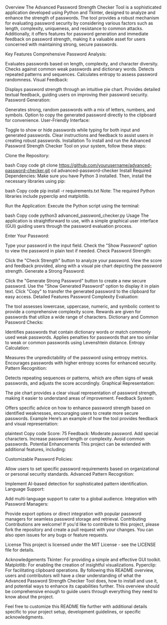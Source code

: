 Overview
The Advanced Password Strength Checker Tool is a sophisticated application developed using Python and Tkinter, designed to analyze and enhance the strength of passwords. The tool provides a robust mechanism for evaluating password security by considering various factors such as length, complexity, uniqueness, and resistance to common attacks. Additionally, it offers features for password generation and immediate feedback on password strength, making it a valuable asset for users concerned with maintaining strong, secure passwords.

Key Features
Comprehensive Password Analysis:

Evaluates passwords based on length, complexity, and character diversity.
Checks against common weak passwords and dictionary words.
Detects repeated patterns and sequences.
Calculates entropy to assess password randomness.
Visual Feedback:

Displays password strength through an intuitive pie chart.
Provides detailed textual feedback, guiding users on improving their password security.
Password Generation:

Generates strong, random passwords with a mix of letters, numbers, and symbols.
Option to copy the generated password directly to the clipboard for convenience.
User-Friendly Interface:

Toggle to show or hide passwords while typing for both input and generated passwords.
Clear instructions and feedback to assist users in creating robust passwords.
Installation
To install and run the Advanced Password Strength Checker Tool on your system, follow these steps:

Clone the Repository:

bash
Copy code
git clone https://github.com/yourusername/advanced-password-checker.git
cd advanced-password-checker
Install Required Dependencies:
Make sure you have Python 3 installed. Then, install the necessary libraries using pip:

bash
Copy code
pip install -r requirements.txt
Note: The required Python libraries include pyperclip and matplotlib.

Run the Application:
Execute the Python script using the terminal:

bash
Copy code
python3 advanced_password_checker.py
Usage
The application is straightforward to use, with a simple graphical user interface (GUI) guiding users through the password evaluation process.

Enter Your Password:

Type your password in the input field.
Check the "Show Password" option to view the password in plain text if needed.
Check Password Strength:

Click the "Check Strength" button to analyze your password.
View the score and feedback provided, along with a visual pie chart depicting the password strength.
Generate a Strong Password:

Click the "Generate Strong Password" button to create a new secure password.
Use the "Show Generated Password" option to display it in plain text.
Click "Copy" to transfer the generated password to the clipboard for easy access.
Detailed Features
Password Complexity Evaluation:

The tool assesses lowercase, uppercase, numeric, and symbolic content to provide a comprehensive complexity score.
Rewards are given for passwords that utilize a wide range of characters.
Dictionary and Common Password Checks:

Identifies passwords that contain dictionary words or match commonly used weak passwords.
Applies penalties for passwords that are too similar to weak or common passwords using Levenshtein distance.
Entropy Calculation:

Measures the unpredictability of the password using entropy metrics.
Encourages passwords with higher entropy scores for enhanced security.
Pattern Recognition:

Detects repeating sequences or patterns, which are often signs of weak passwords, and adjusts the score accordingly.
Graphical Representation:

The pie chart provides a clear visual representation of password strength, making it easier to understand areas of improvement.
Feedback System:

Offers specific advice on how to enhance password strength based on identified weaknesses, encouraging users to create more secure passwords.
Example
Here’s an example of how the tool provides feedback and visual representation:


plaintext
Copy code
Score: 75
Feedback: Moderate password. Add special characters. Increase password length or complexity. Avoid common passwords.
Potential Enhancements
This project can be extended with additional features, including:

Customizable Password Policies:

Allow users to set specific password requirements based on organizational or personal security standards.
Advanced Pattern Recognition:

Implement AI-based detection for sophisticated pattern identification.
Language Support:

Add multi-language support to cater to a global audience.
Integration with Password Managers:

Provide export options or direct integration with popular password managers for seamless password storage and retrieval.
Contributing
Contributions are welcome! If you'd like to contribute to this project, please fork the repository and create a pull request with your changes. You can also open issues for any bugs or feature requests.

License
This project is licensed under the MIT License - see the LICENSE file for details.

Acknowledgements
Tkinter: For providing a simple and effective GUI toolkit.
Matplotlib: For enabling the creation of insightful visualizations.
Pyperclip: For facilitating clipboard operations.
By following this README overview, users and contributors will have a clear understanding of what the Advanced Password Strength Checker Tool does, how to install and use it, and potential ways to enhance its capabilities further. This overview should be comprehensive enough to guide users through everything they need to know about the project.

Feel free to customize this README file further with additional details specific to your project setup, development guidelines, or specific acknowledgments.
